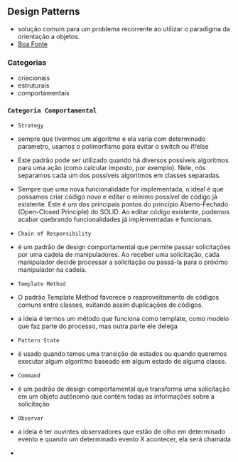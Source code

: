 ## Design Patterns
- solução comum para um problema recorrente ao utilizar o paradigma da orientação a objetos.
- [Boa Fonte](https://refactoring.guru/design-patterns/chain-of-responsibility)

### Categorias
- criacionais
- estruturais
- comportamentais

### `Categoria Comportamental`
- `Strategy`
- sempre que tivermos um algoritmo e ela varia com determinado parametro, usamos o polimorfismo para evitar o switch ou if/else
- Este padrão pode ser utilizado quando há diversos possíveis algoritmos para uma ação (como calcular imposto, por exemplo). Nele, nós separamos cada um dos possíveis algoritmos em classes separadas.
- Sempre que uma nova funcionalidade for implementada, o ideal é que possamos criar código novo e editar o mínimo possível de código já existente. Este é um dos principais pontos do princípio Aberto-Fechado (Open-Closed Principle) do SOLID. Ao editar código existente, podemos acabar quebrando funcionalidades já implementadas e funcionais.

- `Chain of Responsibility`
- é um padrão de design comportamental que permite passar solicitações por uma cadeia de manipuladores. Ao receber uma solicitação, cada manipulador decide processar a solicitação ou passá-la para o próximo manipulador na cadeia.

- `Template Method` 
- O padrão Template Method favorece o reaproveitamento de códigos comuns entre classes, evitando assim duplicações de códigos.
- a ideia é termos um método que funciona como template, como modelo que faz parte do processo, mas outra parte ele delega 

- `Pattern State`
- é usado quando temos uma transição de estados ou quando queremos executar algum algoritmo baseado em algum estado de alguma classe. 

- `Command`
- é um padrão de design comportamental que transforma uma solicitação em um objeto autônomo que contém todas as informações sobre a solicitação

- `Observer`
- a ideia é ter ouvintes observadores que estão de olho em determinado evento e quando um determinado evento X acontecer, ela será chamada 
- 